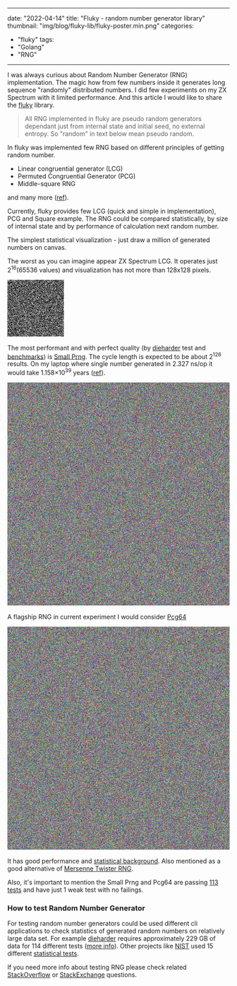 
---
date: "2022-04-14"
title: "Fluky - random number generator library"
thumbnail: "img/blog/fluky-lib/fluky-poster.min.png"
categories:
- "fluky"
tags:
- "Golang"
- "RNG"
---

I was always curious about Random Number Generator (RNG) implementation. The magic how from few numbers inside it generates long sequence "randomly" distributed numbers. I did few experiments on my ZX Spectrum with it limited performance. And this article I would like to share the [fluky][1] library.
<!--more-->

> All RNG implemented in fluky are pseudo random generators dependant just from internal state and initial seed, no external entropy. So "random" in text below mean pseudo random.

In fluky was implemented few RNG based on different principles of getting random number. 

* Linear congruential generator (LCG)
* Permuted Congruential Generator (PCG)
* Middle-square RNG

and many more ([ref][2]).

Currently, fluky provides few LCG (quick and simple in implementation), PCG and Square example.
The RNG could be compared statistically, by size of internal state and by performance of calculation next random number.

The simplest statistical visualization - just draw a million of generated numbers on canvas.

The worst as you can imagine appear ZX Spectrum LCG. It operates just 2<sup>16</sup>(65536 values) and visualization has not more than 128x128 pixels.

![ZX81 RNG](https://raw.githubusercontent.com/Pencroff/fluky/main/experiments/out/zx81_out.png)

The most performant and with perfect quality (by [dieharder][3] test and [benchmarks][4]) is [Small Prng][5].
The cycle length is expected to be about 2<sup>126</sup> results. On my laptop where single number generated in 2.327 ns/op it would take 1.158×10<sup>39</sup> years ([ref][6]). 

![Small Prng](https://raw.githubusercontent.com/Pencroff/fluky/main/experiments/out/small_prng_out.png)

A flagship RNG in current experiment I would consider [Pcg64][7]

![Pcg64](https://raw.githubusercontent.com/Pencroff/fluky/main/experiments/out/pcg64_out.png)

It has good performance and [statistical background][8]. Also mentioned as a good alternative of [Mersenne Twister RNG][9].

Also, it's important to mention the Small Prng and Pcg64 are passing [113 tests][3] and have just 1 weak test with no failings.  

### How to test Random Number Generator

For testing random number generators could be used different cli applications to check statistics of generated random numbers on relatively large data set. For example [dieharder][11] requires approximately 229 GB of data for 114 different tests ([more info][16]). Other projects like [NIST][12] used 15 different [statistical tests][13].

If you need more info about testing RNG please check related [StackOverflow][14] or [StackExchange][15] questions.


[1]: //github.com/Pencroff/fluky
[2]: //en.wikipedia.org/wiki/List_of_random_number_generators
[3]: //github.com/Pencroff/fluky#dieharder-summary
[4]: //github.com/Pencroff/fluky#benchmark
[5]: //burtleburtle.net/bob/rand/smallprng.html
[6]: //www.wolframalpha.com/input?i=2%5E126%2F2.327%C3%9710%5E-9+seconds
[7]: //www.pcg-random.org/
[8]: //www.pcg-random.org/paper.html
[9]: //en.wikipedia.org/wiki/Mersenne_Twister#Alternatives
[10]: //linux.die.net/man/1/dieharder
[11]: //webhome.phy.duke.edu/~rgb/General/dieharder.php
[12]: //csrc.nist.gov/projects/Random-Bit-Generation
[13]: //github.com/GINARTeam/NIST-statistical-test
[14]: //stackoverflow.com/questions/2130621/how-to-test-a-random-generator
[15]: //stats.stackexchange.com/questions/352076/nist-randomness-test-testu01-dieharder
[16]: //crypto.stackexchange.com/questions/90076/how-to-compute-the-dataset-size-required-by-dieharder-tests
